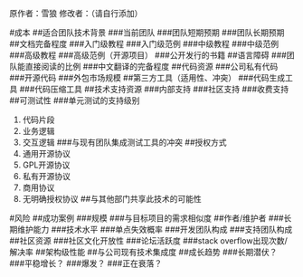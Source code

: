 原作者：雪狼 修改者：（请自行添加）

#成本
##适合团队技术背景
###当前团队
###团队短期预期
###团队长期预期
##文档完备程度
###入门级教程
###入门级范例
###中级教程
###中级范例
###高级教程
###高级范例（开源项目）
###公开发行的书籍
##语言障碍
###团队能直接阅读的比例
###中文翻译的完备程度
##代码资源
###公司私有代码
###开源代码
###外包市场规模
##第三方工具（适用性、冲突）
###代码生成工具
###代码压缩工具
##技术支持资源
###内部支持
###社区支持
###收费支持
##可测试性
###单元测试的支持级别
1. 代码片段
2. 业务逻辑
3. 交互逻辑
###与现有团队集成测试工具的冲突
##授权方式
1. 通用开源协议
2. GPL开源协议
2. 私有开源协议
3. 商用协议
4. 无明确授权协议
##与其他部门共享此技术的可能性

#风险
##成功案例
###规模
###与目标项目的需求相似度
##作者/维护者
###长期维护能力
###技术水平
###单点失效概率
###开发团队构成
###支持团队构成
##社区资源
###社区文化开放性
###论坛活跃度
###stack overflow出现次数/解决率
##架构级性能
##与公司现有技术集成度
##成长趋势
###长期潜伏？
###平稳增长？
###爆发？
###正在衰落？


